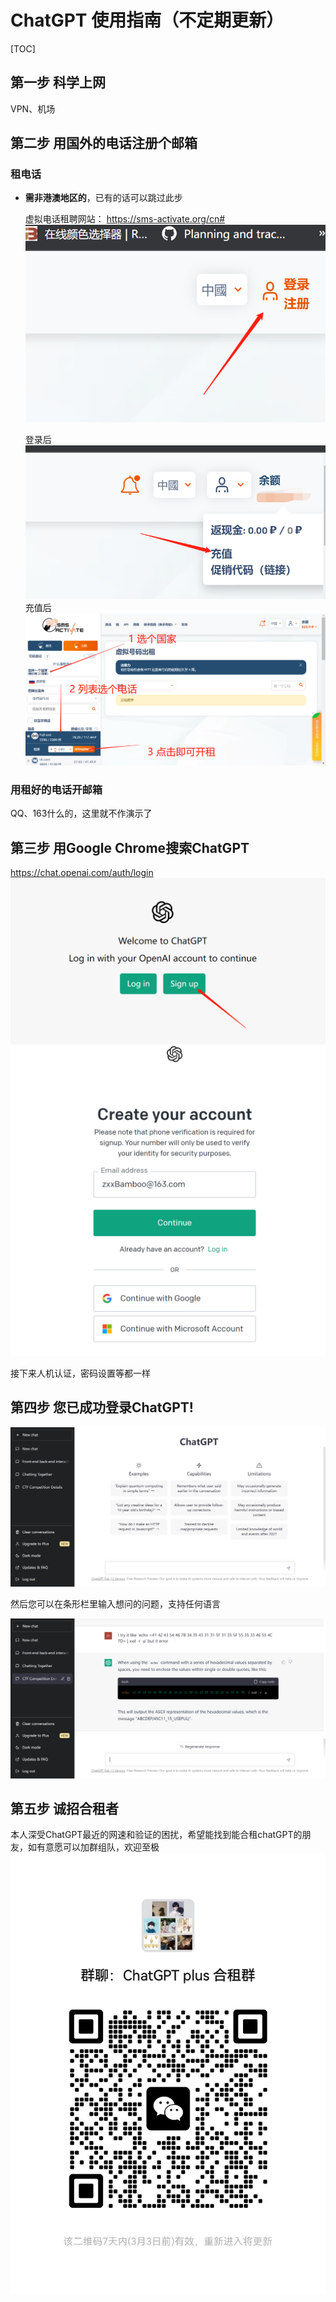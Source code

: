 # ChatGPT 使用指南（不定期更新）
[TOC]
## 第一步 科学上网
VPN、机场
## 第二步 用国外的电话注册个邮箱
### 租电话
  - **需非港澳地区的**，已有的话可以跳过此步
  
     虚拟电话租聘网站：
     https://sms-activate.org/cn#
     ![虚拟网站教学1](../images/%E8%99%9A%E6%8B%9F%E7%BD%91%E7%AB%99%E6%95%99%E5%AD%A61.png)

    登录后
![虚拟网站教学2](../images/%E8%99%9A%E6%8B%9F%E7%BD%91%E7%AB%99%E6%95%99%E5%AD%A62.png)
     充值后
     ![Alt text](../images/%E8%99%9A%E6%8B%9F%E7%BD%91%E7%AB%99%E6%95%99%E5%AD%A63.png)

### 用租好的电话开邮箱
QQ、163什么的，这里就不作演示了

## 第三步 用Google Chrome搜索ChatGPT

https://chat.openai.com/auth/login
![chatGPT登录教学1](../images/chatGPT%E7%99%BB%E5%BD%95%E6%95%99%E5%AD%A61.png)
![chatGPT登录教学2](../images/chatGPT%E7%99%BB%E5%BD%95%E6%95%99%E5%AD%A62.png)

接下来人机认证，密码设置等都一样

## 第四步 您已成功登录ChatGPT!
![chatGPT登录教学3](../images/chatGPT%E7%99%BB%E5%BD%95%E6%95%99%E5%AD%A63.png)

然后您可以在条形栏里输入想问的问题，支持任何语言

![chatGPT登录教学4](../images/chatGPT%E7%99%BB%E5%BD%95%E6%95%99%E5%AD%A64.png)


## 第五步 诚招合租者
本人深受ChatGPT最近的网速和验证的困扰，希望能找到能合租chatGPT的朋友，如有意愿可以加群组队，欢迎至极
![chatGPT登录教学5](../images/chatGPT%E7%99%BB%E5%BD%95%E6%95%99%E5%AD%A65.jpg)
